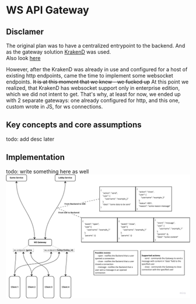 # WS API Gateway
## Disclamer
The original plan was to have a centralized entrypoint to the backend. And as the gateway solution [KrakenD](https://www.krakend.io/docs/overview/) was used. <br>
Also look [here](../gateway)

However, after the KrakenD was already in use and configured for a host of existing http endpoints, came the time to implement some websocket endpoints. ~~It is at this moment that we knew - we fucked up~~ At this point we realized, that KrakenD has websocket support only in enterprise edition, which we did not intent to get. That's why, at least for now, we ended up with 2 separate gateways: one already configured for http, and this one, custom wrote in JS, for ws connections.

## Key concepts and core assumptions
todo: add desc later

## Implementation
todo: write something here as well
![WS Gateway communication](../../misc/ws_gateway.jpeg)